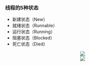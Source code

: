 ### 线程的5种状态
* 新建状态（New）
* 就绪状态（Runnable）
* 运行状态（Running）
* 阻塞状态（Blocked）
* 死亡状态（Died）

<div align="center">
<img src="https://github.com/malele4th/thread/blob/master/picture/java-thread.jpg" />  
</div>

<div align="center">
<img src="https://github.com/malele4th/thread/blob/master/picture/java-thread2.jpg" />  
</div>
